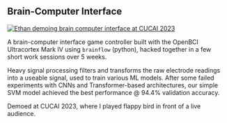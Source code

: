 ## Brain-Computer Interface

<a class="unstyle" href="https://github.com/e-cal/bci" target="_blank">

![Ethan demoing brain computer interface at CUCAI 2023](static/images/bci.jpg)

</a>

A brain-computer interface game controller built with the OpenBCI Ultracortex
Mark IV using `brainflow` (python), hacked together in a few short work sessions
over 5 weeks.

Heavy signal processing filters and transforms the raw electrode readings into a
useable signal, used to train various ML models. After some failed experiments
with CNNs and Transformer-based architectures, our simple SVM model achieved the
best performance @ 94.4% validation accuracy.

Demoed at CUCAI 2023, where I played flappy bird in front of a live audience.
